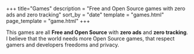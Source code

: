 +++
title="Games"
description = "Free and Open Source games with zero ads and zero tracking"
sort_by = "date"
template = "games.html"
page_template = "game.html"
+++

This games are all **Free and Open Source** with **zero ads** and **zero tracking**.  
I believe that the world needs more Open Source games, that respect gamers and developers freedoms and privacy.
